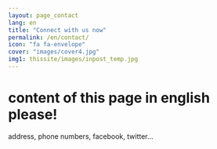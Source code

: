 ```yaml
---
layout: page_contact
lang: en
title: "Connect with us now"
permalink: /en/contact/
icon: "fa fa-envelope"
cover: "images/cover4.jpg"
img1: thissite/images/inpost_temp.jpg
---
```


# content of this page in english please!

address, phone numbers, facebook, twitter...
